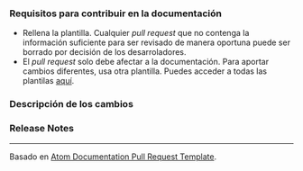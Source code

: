 ### Requisitos para contribuir en la documentación

* Rellena la plantilla. Cualquier _pull request_ que no contenga la información suficiente para ser revisado de manera oportuna puede ser borrado por decisión de los desarroladores.
* El _pull request_ solo debe afectar a la documentación. Para aportar cambios diferentes, usa otra plantilla. Puedes acceder a todas las plantilas [aquí](https://github.com/aaesalamanca/d-eventer/blob/master/.github/pull_request_template.md).

### Descripción de los cambios

<!--

Debemos ser capaces de entender el diseño de tu cambios desde esta descripción. Si no nos podemos hacer a la idea de qué hará
el código mediante esta descripción, el pull request puede ser cerrado por decisión de los desarrolladores.

-->

### Release Notes

<!--

Por favor, describe los cambios en una única línea que explica esta mejora de manera que un usuario lo pueda entender.
Este texto será el que usemos para las release notes.

Si consideras que este cambio no es relevante para el usuario o para ser incluido en las release notes,
puedes usar "No aplica" o "N/A" en esta sección.

Ejemplos:

- La aplicación ahora permite enviar imágenes en los chats de los planes.
- Issue corregido en el que la aplicación se cerraba tras crear un plan.
- Rendimiento mejorado al cargar la lista de planes.

-->

---

Basado en [Atom Documentation Pull Request Template](https://raw.githubusercontent.com/atom/.github/master/.github/PULL_REQUEST_TEMPLATE/documentation.md).